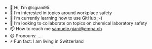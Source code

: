 - 👋 Hi, I’m @sgiani95
- 👀 I’m interested in topics around workplace safety
- 🌱 I’m currently learning how to use GitHub ;-)
- 💞️ I’m looking to collaborate on topics on chemical laboratory safety
- 📫 How to reach me samuele.giani@empa.ch
- 😄 Pronouns: ...
- ⚡ Fun fact: I am living in Switzerland

<!---
sgiani95/sgiani95 is a ✨ special ✨ repository because its `README.md` (this file) appears on your GitHub profile.
You can click the Preview link to take a look at your changes.
--->
